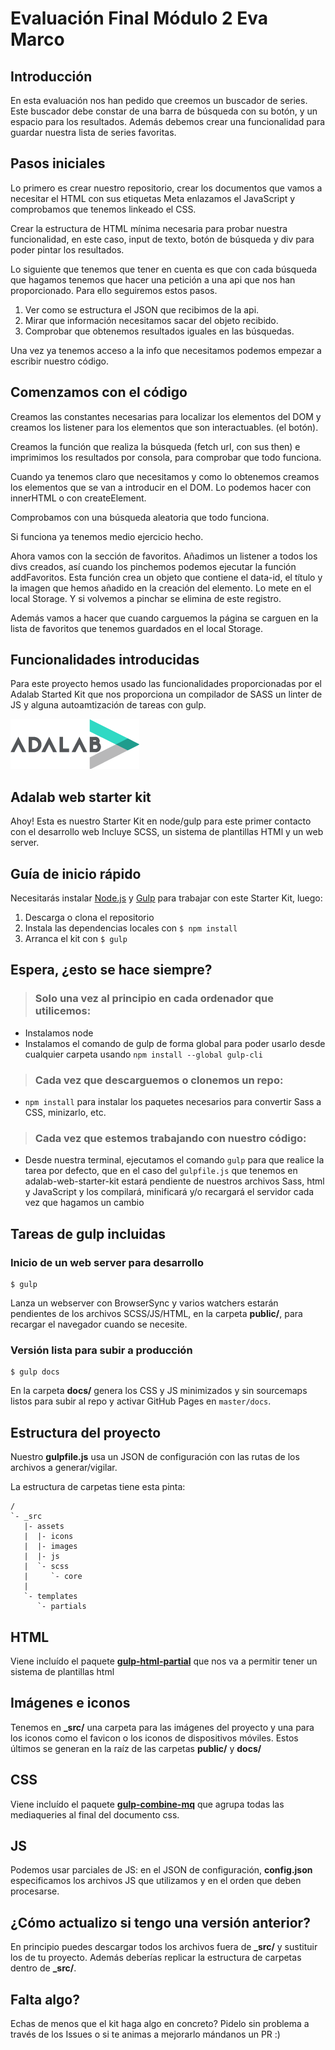 # Evaluación Final Módulo 2 Eva Marco

## Introducción

En esta evaluación nos han pedido que creemos un buscador de series. Este buscador debe constar de una barra de búsqueda con su botón, y un espacio para los resultados.
Además debemos crear una funcionalidad para guardar nuestra lista de series favoritas.

## Pasos iniciales

Lo primero es crear nuestro repositorio, crear los documentos que vamos a necesitar el HTML con sus etiquetas Meta enlazamos el JavaScript y comprobamos que tenemos linkeado el CSS.

Crear la estructura de HTML mínima necesaria para probar nuestra funcionalidad, en este caso, input de texto, botón de búsqueda y div para poder pintar los resultados.

Lo siguiente que tenemos que tener en cuenta es que con cada búsqueda que hagamos tenemos que hacer una petición a una api que nos han proporcionado. Para ello seguiremos estos pasos.

1. Ver como se estructura el JSON que recibimos de la api.
2. Mirar que información necesitamos sacar del objeto recibido.
3. Comprobar que obtenemos resultados iguales en las búsquedas.

Una vez ya tenemos acceso a la info que necesitamos podemos empezar a escribir nuestro código.

## Comenzamos con el código

Creamos las constantes necesarias para localizar los elementos del DOM y creamos los listener para los elementos que son interactuables. (el botón).

Creamos la función que realiza la búsqueda (fetch url, con sus then) e imprimimos los resultados por consola, para comprobar que todo funciona.

Cuando ya tenemos claro que necesitamos y como lo obtenemos creamos los elementos que se van a introducir en el DOM. Lo podemos hacer con innerHTML o con createElement.

Comprobamos con una búsqueda aleatoria que todo funciona.

Si funciona ya tenemos medio ejercicio hecho.

Ahora vamos con la sección de favoritos. Añadimos un listener a todos los divs creados, así cuando los pinchemos podemos ejecutar la función addFavoritos.
Esta función crea un objeto que contiene el data-id, el título y la imagen que hemos añadido en la creación del elemento. Lo mete en el local Storage. Y si volvemos a pinchar se elimina de este registro.

Además vamos a hacer que cuando carguemos la página se carguen en la lista de favoritos que tenemos guardados en el local Storage.



## Funcionalidades introducidas

Para este proyecto hemos usado las funcionalidades proporcionadas por el Adalab Started Kit que nos proporciona un compilador de SASS un linter de JS y alguna autoamtización de tareas con gulp.


![Adalab](_src/assets/images/logo-adalab-80px.png)
## Adalab web starter kit
Ahoy! Esta es nuestro Starter Kit en node/gulp para este primer contacto con el desarrollo web
Incluye SCSS, un sistema de plantillas HTMl y un web server.

## Guía de inicio rápido
Necesitarás instalar [Node.js](https://nodejs.org/) y [Gulp](https://gulpjs.com) para trabajar con este Starter Kit, luego:
1. Descarga o clona el repositorio
2. Instala las dependencias locales con `$ npm install`
3. Arranca el kit con `$ gulp`

## Espera, ¿esto se hace siempre?
> ### Solo una vez al principio en cada ordenador que utilicemos:
- Instalamos node
- Instalamos el comando de gulp de forma global para poder usarlo desde cualquier carpeta usando `npm install --global gulp-cli`

> ### Cada vez que descarguemos o clonemos un repo:
- `npm install` para instalar los paquetes necesarios para convertir Sass a CSS, minizarlo, etc.

> ### Cada vez que estemos trabajando con nuestro código:
- Desde nuestra terminal, ejecutamos el comando `gulp` para que realice la tarea por defecto, que en el caso del `gulpfile.js` que tenemos en adalab-web-starter-kit estará pendiente de nuestros archivos Sass, html y JavaScript y los compilará, minificará y/o recargará el servidor cada vez que hagamos un cambio

## Tareas de gulp incluidas
### Inicio de un web server para desarrollo
```
$ gulp
```
Lanza un webserver con BrowserSync y varios watchers estarán pendientes de los archivos SCSS/JS/HTML, en la carpeta **public/**, para recargar el navegador cuando se necesite.

### Versión lista para subir a producción
```
$ gulp docs
```
En la carpeta **docs/** genera los CSS y JS minimizados y sin sourcemaps listos para subir al repo y activar GitHub Pages en `master/docs`.


## Estructura del proyecto
Nuestro **gulpfile.js** usa un JSON de configuración con las rutas de los archivos a generar/vigilar.

La estructura de carpetas tiene esta pinta:
```
/
`- _src
   |- assets
   |  |- icons
   |  |- images
   |  |- js
   |  `- scss
   |     `- core
   |
   `- templates
      `- partials

```

## HTML
Viene incluído el paquete [**gulp-html-partial**](https://www.npmjs.com/package/gulp-html-partial) que nos va a permitir tener un sistema de plantillas html

## Imágenes e iconos
Tenemos en **_src/** una carpeta para las imágenes del proyecto y una para los iconos como el favicon o los iconos de dispositivos móviles. Estos últimos se generan en la raíz de las carpetas **public/** y **docs/**

## CSS
Viene incluído el paquete [**gulp-combine-mq**](https://www.npmjs.com/package/gulp-combine-mq) que agrupa todas las mediaqueries al final del documento css.

## JS
Podemos usar parciales de JS: en el JSON de configuración, **config.json** especificamos los archivos JS que utilizamos y en el orden que deben procesarse.

## ¿Cómo actualizo si tengo una versión anterior?
En principio puedes descargar todos los archivos fuera de **_src/** y sustituir los de tu proyecto. Además deberías replicar la estructura de carpetas dentro de **_src/**.

## Falta algo?
Echas de menos que el kit haga algo en concreto? Pidelo sin problema a través de los Issues o si te animas a mejorarlo mándanos un PR :)
